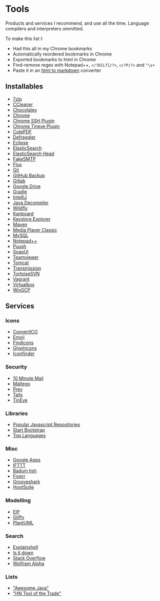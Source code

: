 # Tools

Products and services I recommend, and use all the time. Language compilers and interpreters ommitted.

To make this list I:

- Had this all in my Chrome bookmarks
- Automatically reordered bookmarks in Chrome
- Exported bookmarks to html in Chrome
- Find-remove regex with Notepad++, `</?D[LT]/?>`, `</?P/?>` and `^\s+`
- Paste it in an [html to markdown](http://domchristie.github.io/to-markdown/) converter

## Installables

- [7zip](http://www.7-zip.org/)
- [CCleaner](https://www.piriform.com/CCLEANER)
- [Chocolatey](http://chocolatey.org/)
- [Chrome](http://www.google.com/intl/nl/chrome/browser/)
- [Chrome SSH Plugin](https://chrome.google.com/webstore/detail/secure-shell/pnhechapfaindjhompbnflcldabbghjo)
- [Chrome Tineye Plugin](https://chrome.google.com/webstore/detail/tineye-reverse-image-sear/haebnnbpedcbhciplfhjjkbafijpncjl)
- [CutePDF](http://www.cutepdf.com/)
- [Defraggler](https://www.piriform.com/defraggler)
- [Eclipse](https://www.eclipse.org/)
- [ElasticSearch](http://www.elasticsearch.org/)
- [ElasticSearch Head](http://mobz.github.io/elasticsearch-head/)
- [FakeSMTP](http://nilhcem.github.io/FakeSMTP/)
- [Flux](https://justgetflux.com/)
- [Git](http://git-scm.com/)
- [GitHub Backup](https://github.com/hbt/github-backup)
- [Gitlab](https://about.gitlab.com/)
- [Google Drive](https://tools.google.com/dlpage/drive)
- [Gradle](http://www.gradle.org/)
- [IntelliJ](http://www.jetbrains.com/idea/)
- [Java Decompiler](http://jd.benow.ca/)
- [Wildfly](http://wildfly.org/)
- [Kanboard](http://kanboard.net/)
- [Keystore Explorer](http://keystore-explorer.sourceforge.net/)
- [Maven](http://maven.apache.org/)
- [Media Player Classic](http://mpc-hc.org/)
- [MySQL](http://www.mysql.com/)
- [Notepad++](http://notepad-plus-plus.org/)
- [Puush](http://puush.me/)
- [SoapUI](http://www.soapui.org/)
- [Teamviewer](http://www.teamviewer.com/)
- [Tomcat](http://tomcat.apache.org/)
- [Transmission](https://www.transmissionbt.com/)
- [TortoiseSVN](http://tortoisesvn.net/)
- [Vagrant](http://www.vagrantup.com/)
- [Virtualbox](https://www.virtualbox.org/)
- [WinSCP](http://winscp.net/eng/index.php)

## Services

### Icons

- [ConvertICO](http://www.convertico.com/)
- [Emoji](http://www.emoji-cheat-sheet.com/)
- [Findicons](http://findicons.com/)
- [Glyphicons](http://glyphicons.com/)
- [Iconfinder](http://www.iconfinder.com/)

### Security

- [10 Minute Mail](http://10minutemail.com/10MinuteMail/index.html)
- [Maltego](http://www.paterva.com/web6/products/maltego.php)
- [Prey](http://preyproject.com/)
- [Tails](https://tails.boum.org/index.en.html)
- [TinEye](http://www.tineye.com/)

### Libraries

- [Popular Javascript Repositories](http://javascript.hew.io/)
- [Start Bootstrap](http://startbootstrap.com/)
- [Top Languages](https://github.com/languages/)

### Misc

- [Google Apps](http://www.google.com/intx/nl/enterprise/apps/business/)
- [IFTTT](https://ifttt.com/)
- [Badum tish](http://www.badum-tish.com/)
- [Fiverr](http://fiverr.com/)
- [Grooveshark](http://grooveshark.com/)
- [HootSuite](https://hootsuite.com/dashboard)

### Modelling

- [EIP](http://www.eaipatterns.com/toc.html)
- [Gliffy](http://www.gliffy.com/)
- [PlantUML](http://plantuml.net/)

### Search

- [Explainshell](http://www.explainshell.com/)
- [Is it down](http://www.isup.me/)
- [Stack Overflow](http://stackoverflow.com/)
- [Wolfram Alpha](http://www.wolframalpha.com/)

### Lists

- ["Awesome Java"](https://github.com/akullpp/awesome-java)
- ["HN Tool of the Trade"](https://github.com/cjbarber/ToolsOfTheTrade)
